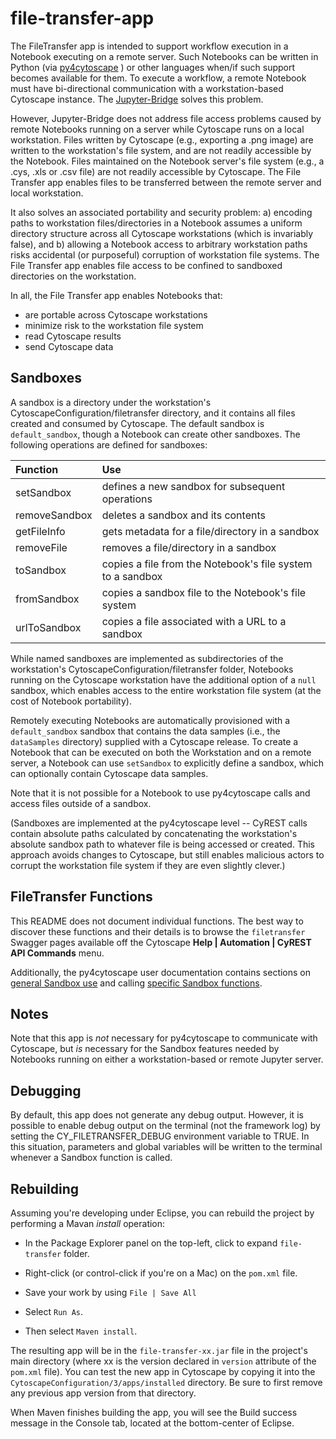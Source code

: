 # file-transfer-app
The FileTransfer app is intended to support workflow execution in 
a Notebook executing on a remote server. Such Notebooks can be
written in Python (via [py4cytoscape](https://github.com/cytoscape/py4cytoscape) ) 
or other languages when/if such support becomes available for them.
To execute a workflow, a remote Notebook must have bi-directional
communication with a workstation-based Cytoscape instance. The 
[Jupyter-Bridge](https://github.com/cytoscape/jupyter-bridge) solves this problem. 

However, Jupyter-Bridge does not address file access problems
caused by remote Notebooks running on a server while Cytoscape runs
on a local workstation. Files written by Cytoscape (e.g., exporting
a .png image) are written to the workstation's file system, and are
not readily accessible by the Notebook. Files maintained on the
Notebook server's file system (e.g., a .cys, .xls or .csv file) 
are not readily accessible by Cytoscape. The File Transfer app 
enables files to be transferred between the remote server and 
local workstation.

It also solves an associated portability and security problem:
a) encoding paths to workstation files/directories in a Notebook 
assumes a uniform directory structure across all Cytoscape 
workstations (which is invariably false), and b) allowing 
a Notebook access to arbitrary workstation paths risks accidental
(or purposeful) corruption of workstation file systems. The File
Transfer app enables file access to be confined to sandboxed 
directories on the workstation.

In all, the File Transfer app enables Notebooks that:
* are portable across Cytoscape workstations
* minimize risk to the workstation file system
* read Cytoscape results
* send Cytoscape data

## Sandboxes
A sandbox is a directory under the workstation's CytoscapeConfiguration/filetransfer
directory, and it contains all files created and consumed by
Cytoscape. The default sandbox is ``default_sandbox``, though
a Notebook can create other sandboxes. The following operations are
defined for sandboxes:

| Function | Use |
| :--- | :--- |
|  setSandbox | defines a new sandbox for subsequent operations  |
|  removeSandbox | deletes a sandbox and its contents  |
|  getFileInfo | gets metadata for a file/directory in a sandbox  |
|  removeFile | removes a file/directory in a sandbox  |
|  toSandbox | copies a file from the Notebook's file system to a sandbox  |
|  fromSandbox | copies a sandbox file to the Notebook's file system |
|  urlToSandbox | copies a file associated with a URL to a sandbox |

While named sandboxes are implemented as subdirectories of the
workstation's CytoscapeConfiguration/filetransfer folder, Notebooks
running on the Cytoscape workstation have the additional option of
a ``null`` sandbox, which enables access to the entire 
workstation file system (at the cost of Notebook portability).

Remotely executing Notebooks are automatically provisioned with 
a ``default_sandbox`` sandbox that contains the data samples
(i.e., the ``dataSamples`` directory) supplied with a
Cytoscape release. To create a Notebook that
can be executed on both the Workstation and on a remote server, a
Notebook can use ``setSandbox`` to explicitly define a sandbox, 
which can optionally contain Cytoscape data samples.

Note that it is not possible for a Notebook to use py4cytoscape
calls and access files outside of a sandbox. 

(Sandboxes are implemented at the py4cytoscape level -- CyREST
calls contain absolute paths calculated by concatenating the workstation's 
absolute sandbox path to whatever file is being accessed or created. This 
approach avoids changes to Cytoscape,
but still enables malicious actors to corrupt the workstation 
file system if they are even slightly clever.)

## FileTransfer Functions
This README does not document individual functions. The best way
to discover these functions and their details is to browse the
``filetransfer`` Swagger pages available off the Cytoscape 
**Help | Automation | CyREST API Commands** menu.

Additionally, the py4cytoscape user documentation contains sections 
on [general Sandbox use](https://py4cytoscape.readthedocs.io/en/latest/concepts.html#sandboxing) and calling [specific Sandbox functions](https://py4cytoscape.readthedocs.io/en/latest/reference/sandbox.html).

## Notes
Note that this app is *not* necessary for py4cytoscape to communicate with Cytoscape, 
but *is* necessary for the Sandbox features needed by Notebooks
running on either a workstation-based or remote Jupyter server.

## Debugging
By default, this app does not generate any debug output. However, it is possible to enable
debug output on the terminal (not the framework log) by setting the CY_FILETRANSFER_DEBUG environment
variable to TRUE. In this situation, parameters and global variables will be written to the 
terminal whenever a Sandbox function is called.

## Rebuilding

Assuming you're developing under Eclipse, you can rebuild the project by performing a Mavan *install* operation:

- In the Package Explorer panel on the top-left, click to expand ``file-transfer`` folder.

- Right-click (or control-click if you're on a Mac) on the ``pom.xml`` file.

- Save your work by using ``File | Save All``

- Select ``Run As``.

- Then select ``Maven install``.

The resulting app will be in the ``file-transfer-xx.jar`` file in the project's main directory (where xx is the version declared in ``version`` attribute of the ``pom.xml`` file). You can test the new app in Cytoscape by copying it into the ``CytoscapeConfiguration/3/apps/installed`` directory. Be sure to first remove any previous app version from that directory.


When Maven finishes building the app, you will see the Build success message in the Console tab, located at the bottom-center of Eclipse.
	
